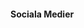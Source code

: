 #### Sociala Medier


<i class="fab fa-facebook" style="font-size: 40px;"></i>
<i class="fab fa-linkedin" style="font-size: 40px;"></i>
<i class="fab fa-instagram" style="font-size: 40px;"></i>
